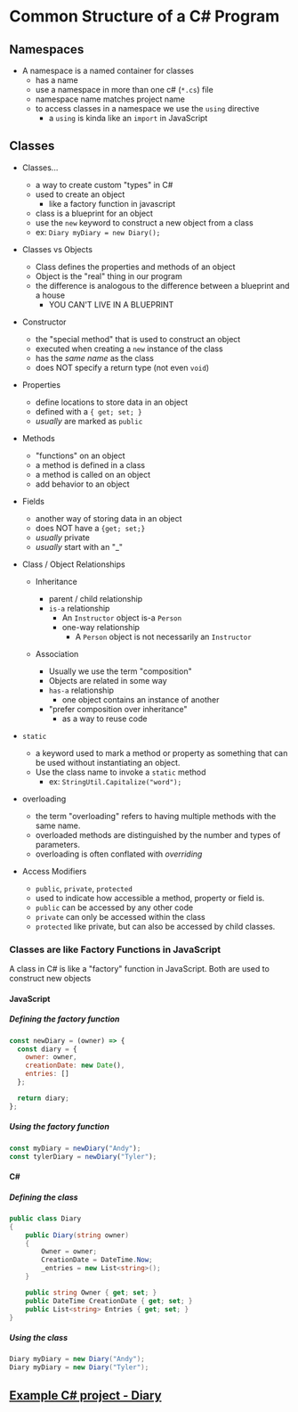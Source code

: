 # Common Structure of a C# Program

## Namespaces

* A namespace is a named container for classes
  * has a name
  * use a namespace in more than one c# (`*.cs`) file
  * namespace name matches project name
  * to access classes in a namespace we use the `using` directive
    * a `using` is kinda like an `import` in JavaScript

## Classes

* Classes...
  * a way to create custom "types" in C#
  * used to create an object
    * like a factory function in javascript
  * class is a blueprint for an object
  * use the `new` keyword to construct a new object from a class
  * ex: `Diary myDiary = new Diary();`
* Classes vs Objects
  * Class defines the properties and methods of an object
  * Object is the "real" thing in our program
  * the difference is analogous to the difference between a blueprint and a house
    * YOU CAN'T LIVE IN A BLUEPRINT

* Constructor
  * the "special method" that is used to construct an object
  * executed when creating a `new` instance of the class
  * has the *same name* as the class
  * does NOT specify a return type (not even `void`)

* Properties
  * define locations to store data in an object
  * defined with a `{ get; set; }`
  * *usually* are marked as `public`

* Methods
  * "functions" on an object
  * a method is defined in a class
  * a method is called on an object
  * add behavior to an object

* Fields
  * another way of storing data in an object
  * does NOT have a `{get; set;}`
  * *usually* private
  * *usually* start with an "_"

* Class / Object Relationships
  * Inheritance
    * parent / child relationship
    * `is-a` relationship
      * An `Instructor` object is-a `Person`
      * one-way relationship
        * A `Person` object is not necessarily an `Instructor`

  * Association
    * Usually we use the term "composition"
    * Objects are related in some way
    * `has-a` relationship
      * one object contains an instance of another
    * "prefer composition over inheritance"
      * as a way to reuse code

* `static`
  * a keyword used to mark a method or property as something that can be used without instantiating an object.
  * Use the class name to invoke a `static` method
    * ex: `StringUtil.Capitalize("word");`

* overloading
  * the term "overloading" refers to having multiple methods with the same name.
  * overloaded methods are distinguished by the number and types of parameters.
  * overloading is often conflated with _overriding_

* Access Modifiers
  * `public`, `private`, `protected`
  * used to indicate how accessible a method, property or field is.
  * `public` can be accessed by any other code
  * `private` can only be accessed within the class
  * `protected` like private, but can also be accessed by child classes.

### Classes are like Factory Functions in JavaScript

A class in C# is like a "factory" function in JavaScript. Both are used to construct new objects

#### JavaScript

##### Defining the factory function

```js
const newDiary = (owner) => {
  const diary = {
    owner: owner,
    creationDate: new Date(),
    entries: []
  };

  return diary;
};
```

##### Using the factory function

```js
const myDiary = newDiary("Andy");
const tylerDiary = newDiary("Tyler");
```

#### C#

##### Defining the class

```cs
public class Diary
{
    public Diary(string owner)
    {
        Owner = owner;
        CreationDate = DateTime.Now;
        _entries = new List<string>();
    }

    public string Owner { get; set; }
    public DateTime CreationDate { get; set; }
    public List<string> Entries { get; set; }
}
```

##### Using the class

```cs
Diary myDiary = new Diary("Andy");
Diary myDiary = new Diary("Tyler");
```

## [Example C# project - Diary](./DiaryProject)


